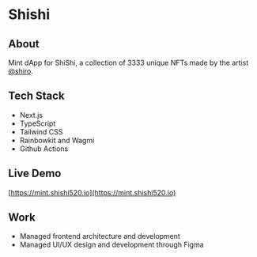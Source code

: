 # Shishi

## About

Mint dApp for ShiShi, a collection of 3333 unique NFTs made by the artist [@shiro](https://x.com/shiro57102).

## Tech Stack

- Next.js
- TypeScript
- Tailwind CSS
- Rainbowkit and Wagmi
- Github Actions

## Live Demo

[https://mint.shishi520.io](https://mint.shishi520.io)

## Work

- Managed frontend architecture and development
- Managed UI/UX design and development through Figma
